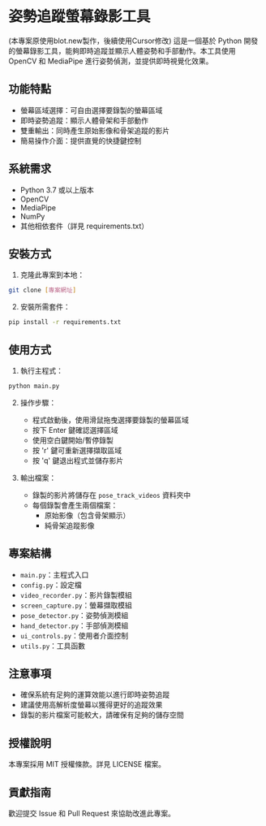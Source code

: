 # 姿勢追蹤螢幕錄影工具

(本專案原使用blot.new製作，後續使用Cursor修改)
這是一個基於 Python 開發的螢幕錄影工具，能夠即時追蹤並顯示人體姿勢和手部動作。本工具使用 OpenCV 和 MediaPipe 進行姿勢偵測，並提供即時視覺化效果。

## 功能特點

- 螢幕區域選擇：可自由選擇要錄製的螢幕區域
- 即時姿勢追蹤：顯示人體骨架和手部動作
- 雙重輸出：同時產生原始影像和骨架追蹤的影片
- 簡易操作介面：提供直覺的快捷鍵控制

## 系統需求

- Python 3.7 或以上版本
- OpenCV
- MediaPipe
- NumPy
- 其他相依套件（詳見 requirements.txt）

## 安裝方式

1. 克隆此專案到本地：
```bash
git clone [專案網址]
```

2. 安裝所需套件：
```bash
pip install -r requirements.txt
```

## 使用方式

1. 執行主程式：
```bash
python main.py
```

2. 操作步驟：
   - 程式啟動後，使用滑鼠拖曳選擇要錄製的螢幕區域
   - 按下 Enter 鍵確認選擇區域
   - 使用空白鍵開始/暫停錄製
   - 按 'r' 鍵可重新選擇擷取區域
   - 按 'q' 鍵退出程式並儲存影片

3. 輸出檔案：
   - 錄製的影片將儲存在 `pose_track_videos` 資料夾中
   - 每個錄製會產生兩個檔案：
     - 原始影像（包含骨架顯示）
     - 純骨架追蹤影像

## 專案結構

- `main.py`：主程式入口
- `config.py`：設定檔
- `video_recorder.py`：影片錄製模組
- `screen_capture.py`：螢幕擷取模組
- `pose_detector.py`：姿勢偵測模組
- `hand_detector.py`：手部偵測模組
- `ui_controls.py`：使用者介面控制
- `utils.py`：工具函數

## 注意事項

- 確保系統有足夠的運算效能以進行即時姿勢追蹤
- 建議使用高解析度螢幕以獲得更好的追蹤效果
- 錄製的影片檔案可能較大，請確保有足夠的儲存空間

## 授權說明

本專案採用 MIT 授權條款。詳見 LICENSE 檔案。

## 貢獻指南

歡迎提交 Issue 和 Pull Request 來協助改進此專案。